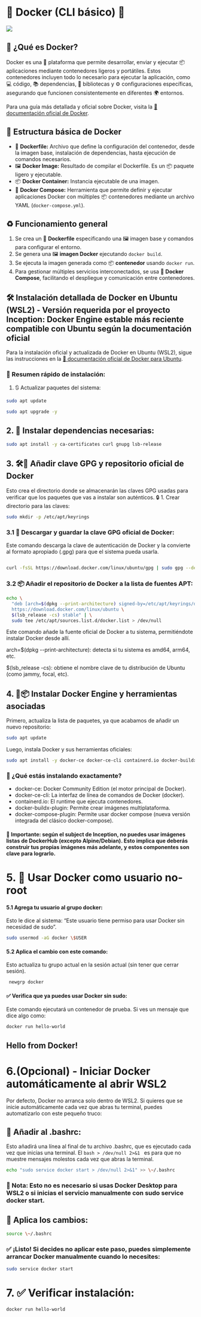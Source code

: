 # 🐳 Docker (CLI básico) 🐋

![](https://i.gifer.com/F3Cr.gif)

## 🐋 ¿Qué es Docker?

Docker es una 🚢 plataforma que permite desarrollar, enviar y ejecutar 📦 aplicaciones mediante contenedores ligeros y portátiles. Estos contenedores incluyen todo lo necesario para ejecutar la aplicación, como 💻 código, 📚 dependencias, 📖 bibliotecas y ⚙️ configuraciones específicas, asegurando que funcionen consistentemente en diferentes 🌍 entornos.

Para una guía más detallada y oficial sobre Docker, visita la [📖 documentación oficial de Docker](https://docs.docker.com/).

## 📁 Estructura básica de Docker

- 📄 **Dockerfile:** Archivo que define la configuración del contenedor, desde la imagen base, instalación de dependencias, hasta ejecución de comandos necesarios.
- 🖼️ **Docker Image:** Resultado de compilar el Dockerfile. Es un 📦 paquete ligero y ejecutable.
- 📦 **Docker Container:** Instancia ejecutable de una imagen.
- 🔧 **Docker Compose:** Herramienta que permite definir y ejecutar aplicaciones Docker con múltiples 📦 contenedores mediante un archivo YAML (`docker-compose.yml`).

## ♻️ Funcionamiento general

1. Se crea un 📄 **Dockerfile** especificando una 🖼️ imagen base y comandos para configurar el entorno.
2. Se genera una 🖼️ **imagen Docker** ejecutando `docker build`.
3. Se ejecuta la imagen generada como 📦 **contenedor** usando `docker run`.
4. Para gestionar múltiples servicios interconectados, se usa 🔧 **Docker Compose**, facilitando el despliegue y comunicación entre contenedores.

## 🛠️ Instalación detallada de Docker en Ubuntu (WSL2) - Versión requerida por el proyecto Inception: Docker Engine estable más reciente compatible con Ubuntu según la documentación oficial

Para la instalación oficial y actualizada de Docker en Ubuntu (WSL2), sigue las instrucciones en la [📖 documentación oficial de Docker para Ubuntu](https://docs.docker.com/engine/install/ubuntu/).

### 🚩 Resumen rápido de instalación:

1. 🔃 Actualizar paquetes del sistema:

```bash
sudo apt update
```
```bash
sudo apt upgrade -y
```

## 2. 📅 Instalar dependencias necesarias:

```bash
sudo apt install -y ca-certificates curl gnupg lsb-release
```

## 3. 🛠️🔑 Añadir clave GPG y repositorio oficial de Docker

Esto crea el directorio donde se almacenarán las claves GPG usadas para verificar que los paquetes que vas a instalar son auténticos.
🔒 1. Crear directorio para las claves:
```bash
sudo mkdir -p /etc/apt/keyrings
```

### 3.1 🔑 Descargar y guardar la clave GPG oficial de Docker:

Este comando descarga la clave de autenticación de Docker y la convierte al formato apropiado (.gpg) para que el sistema pueda usarla.
```bash

curl -fsSL https://download.docker.com/linux/ubuntu/gpg | sudo gpg --dearmor -o /etc/apt/keyrings/docker.gpg
```

### 3.2 📦 Añadir el repositorio de Docker a la lista de fuentes APT:
```bash
echo \
  "deb [arch=$(dpkg --print-architecture) signed-by=/etc/apt/keyrings/docker.gpg] \
  https://download.docker.com/linux/ubuntu \
  $(lsb_release -cs) stable" | \
  sudo tee /etc/apt/sources.list.d/docker.list > /dev/null
```
Este comando añade la fuente oficial de Docker a tu sistema, permitiéndote instalar Docker desde allí.

arch=$(dpkg --print-architecture): detecta si tu sistema es amd64, arm64, etc.


$(lsb_release -cs): obtiene el nombre clave de tu distribución de Ubuntu (como jammy, focal, etc).

## 4. 🧰📦 Instalar Docker Engine y herramientas asociadas
Primero, actualiza la lista de paquetes, ya que acabamos de añadir un nuevo repositorio:


```bash
sudo apt update
```
Luego, instala Docker y sus herramientas oficiales:


```bash
sudo apt install -y docker-ce docker-ce-cli containerd.io docker-buildx-plugin docker-compose-plugin
````
### 🧩 ¿Qué estás instalando exactamente?

- docker-ce: Docker Community Edition (el motor principal de Docker).
- docker-ce-cli: La interfaz de línea de comandos de Docker (docker).
- containerd.io: El runtime que ejecuta contenedores.
- docker-buildx-plugin: Permite crear imágenes multiplataforma.
- docker-compose-plugin: Permite usar docker compose (nueva versión integrada del clásico docker-compose).

#### 📌 Importante: según el subject de Inception, no puedes usar imágenes listas de DockerHub (excepto Alpine/Debian). Esto implica que deberás construir tus propias imágenes más adelante, y estos componentes son clave para lograrlo.

# 5. 👤 Usar Docker como usuario no-root

#### 5.1 Agrega tu usuario al grupo docker:
  
  Esto le dice al sistema: “Este usuario tiene permiso para usar Docker sin necesidad de sudo”.
  ```bash
  sudo usermod -aG docker \$USER
  ```

#### 5.2 Aplica el cambio con este comando:
  
  Esto actualiza tu grupo actual en la sesión actual (sin tener que cerrar sesión).
  ```bash
   newgrp docker
  ```

#### ✅ Verifica que ya puedes usar Docker sin sudo:
  Este comando ejecutará un contenedor de prueba. Si ves un mensaje que dice algo como:
  ```bash
  docker run hello-world
  ````

## Hello from Docker!


# 6.(Opcional) - Iniciar Docker automáticamente al abrir WSL2
Por defecto, Docker no arranca solo dentro de WSL2. Si quieres que se inicie automáticamente cada vez que abras tu terminal, puedes automatizarlo con este pequeño truco:

## 📅 Añadir al .bashrc:

Esto añadirá una línea al final de tu archivo .bashrc, que es ejecutado cada vez que inicias una terminal. El ```bash > /dev/null 2>&1 ``` es para que no muestre mensajes molestos cada vez que abras la terminal.
```bash
echo "sudo service docker start > /dev/null 2>&1" >> \~/.bashrc
```

### 🧠 Nota: Esto no es necesario si usas Docker Desktop para WSL2 o si inicias el servicio manualmente con sudo service docker start.

## 🔀 Aplica los cambios:


```bash 
source \~/.bashrc
```
### ✅ ¡Listo! Si decides no aplicar este paso, puedes simplemente arrancar Docker manualmente cuando lo necesites:


```bash
sudo service docker start
```
# 7. ✅ Verificar instalación:

```bash
docker run hello-world
```